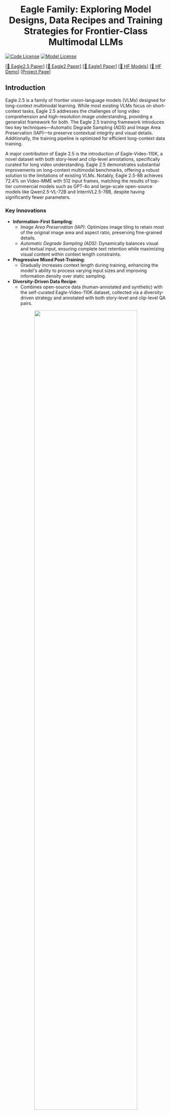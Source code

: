<div align="center">

# Eagle Family:  Exploring Model Designs, Data Recipes and Training Strategies for Frontier-Class Multimodal LLMs

</div>

[![Code License](https://img.shields.io/badge/Code%20License-Apache_2.0-green.svg)](https://github.com/tatsu-lab/stanford_alpaca/blob/main/LICENSE)
[![Model License](https://img.shields.io/badge/MODEL%20License-CC%20By%20NC%204.0-red.svg)](MODEL_LICENSE)



[[📜 Eagle2.5 Paper](https://arxiv.org/abs/2504.15271)] [[📜 Eagle2 Paper](http://arxiv.org/abs/2501.14818)] [[📜 Eagle1 Paper](https://arxiv.org/pdf/2408.15998)] [[🤗 HF Models](https://huggingface.co/collections/nvidia/eagle-2-6764ba887fa1ef387f7df067)] [[🤗 HF Demo](https://huggingface.co/spaces/nvidia/Eagle2-Demo)] [[Project Page](https://nvlabs.github.io/EAGLE/)]



## Introduction

Eagle 2.5 is a family of frontier vision-language models (VLMs) designed for long-context multimodal learning. While most existing VLMs focus on short-context tasks, Eagle 2.5 addresses the challenges of long video comprehension and high-resolution image understanding, providing a generalist framework for both. The Eagle 2.5 training framework introduces two key techniques—Automatic Degrade Sampling (ADS) and Image Area Preservation (IAP)—to preserve contextual integrity and visual details. Additionally, the training pipeline is optimized for efficient long-context data training.

A major contribution of Eagle 2.5 is the introduction of Eagle-Video-110K, a novel dataset with both story-level and clip-level annotations, specifically curated for long video understanding. Eagle 2.5 demonstrates substantial improvements on long-context multimodal benchmarks, offering a robust solution to the limitations of existing VLMs. Notably, Eagle 2.5-8B achieves 72.4% on Video-MME with 512 input frames, matching the results of top-tier commercial models such as GPT-4o and large-scale open-source models like Qwen2.5-VL-72B and InternVL2.5-78B, despite having significantly fewer parameters.

### Key Innovations

- **Information-First Sampling**: 
  - *Image Area Preservation (IAP)*: Optimizes image tiling to retain most of the original image area and aspect ratio, preserving fine-grained details.
  - *Automatic Degrade Sampling (ADS)*: Dynamically balances visual and textual input, ensuring complete text retention while maximizing visual content within context length constraints.
- **Progressive Mixed Post-Training**: 
  - Gradually increases context length during training, enhancing the model's ability to process varying input sizes and improving information density over static sampling.
- **Diversity-Driven Data Recipe**: 
  - Combines open-source data (human-annotated and synthetic) with the self-curated Eagle-Video-110K dataset, collected via a diversity-driven strategy and annotated with both story-level and clip-level QA pairs.



 <div align="center">
 <img src="./Eagle1/assets/eagle2.5_video_mme.jpg" width="80%">
 </div>
 


## Updates
- [2025/04] 🔥 Release Eagle-2.5!
- [2025/01] 🔥 Release Eagle-2!
- [2025/01] 🔥 [Eagle-1](./Eagle1/README.md) is accepted by [ICLR 2025](https://iclr.cc).
- [2024/08] Release [Eagle-1](./Eagle1/README.md).





## Model Zoo
We provide the following models:

| model name         | LLM  | Vision  | Max Length| HF Link|
| ----------- | ------- |---------|-|-|
| Eagle2-1B | [Qwen2.5-0.5B-Instruct](https://huggingface.co/Qwen/Qwen2.5-0.5B-Instruct) |  Siglip    | 16K| [🤗 link](https://huggingface.co/nvidia/Eagle2-1B)|
| Eagle2-2B | [Qwen2.5-1.5B-Instruct](https://huggingface.co/Qwen/Qwen2.5-1.5B-Instruct) |  Siglip    | 16K| [🤗 link](https://huggingface.co/nvidia/Eagle2-2B)|
| Eagle2-9B | [Qwen2.5-7B-Instruct](https://huggingface.co/Qwen/Qwen2.5-7B-Instruct) |  Siglip+ConvNext    | 16K| [🤗 link](https://huggingface.co/nvidia/Eagle2-9B)|

## Benchmark Results


### Eagle2.5 Video Benchmarks

| Benchmark                                 | GPT-4o             | Gemini-1.5 Pro    | InternVL2.5-8B      | Qwen2.5-VL-8B       | **Eagle2.5-8B**     |
|--------------------------------------------|--------------------|-------------------|---------------------|---------------------|---------------------|
| MVBench<sub>test</sub>                     | -                  | -                 | 72.0                | 69.6                | **74.8**            |
| Perception_test<sub>val</sub>              | -                  | -                 | -                   | 70.5                | **82.0**            |
| EgoSchema<sub>fullset</sub>                | -                  | 72.2              | -                   | 65.0                | **72.2**            |
| MMB-Video                                 | 1.63               | 1.30              | 1.68                | 1.79                | **1.94**            |
| MLVU<sub>val</sub>                         | -                  | -                 | 68.9                | 70.2                | **77.6**            |
| LVBench<sub>val</sub>                      | 66.7               | 64.0              | 60.0                | 56.0                | **66.4**            |
| Video-MME<sub>w/o subtitle</sub>           | 71.9               | 75.0              | 64.2                | 65.1                | **72.4**            |
| Video-MME<sub>w subtitle</sub>             | 77.2               | 81.3              | 66.9                | 71.6                | **75.7**            |
| CG-Bench<sub>Clue</sub>                    | 58.6               | 50.9              | -                   | 44.5                | **55.8**            |
| CG-Bench<sub>Long</sub>                    | 44.9               | 37.8              | -                   | 35.5                | **46.6**            |
| CG-Bench<sub>mIoU</sub>                    | 5.73               | 3.85              | -                   | 2.48                | **13.4**            |
| HourVideo<sub>Dev</sub>                    | -                  | 37.2              | -                   | -                   | **44.5**            |
| HourVideo<sub>Test</sub>                   | -                  | 37.4              | -                   | -                   | **41.8**            |
| Charade-STA<sub>mIoU</sub>                 | 35.7               | -                 | -                   | 43.6                | **65.9**            |
| HD-EPIC                                   | -                  | 37.6                 | -                   | -                   | **42.9**            |
| HRVideoBench                              | -                  | -                 | -                   | -                   | **68.5**            |
| EgoPlan<sub>val</sub>                      | -                  | -                 | -                   | -                   | **45.3**            |

### Eagle2.5 Embodied Benchmarks
| Benchmark                                 | GPT-4o             | Gemini-1.5 Pro    | InternVL2.5-8B      | Qwen2.5-VL-8B       | **Eagle2.5-8B**     |
|--------------------------------------------|--------------------|-------------------|---------------------|---------------------|---------------------|
| OpenEQA                                    | -                  | -                 | -                   | -                   | **63.5**            |
| ERQA                                       | 47.0                  | 41.8                 | -                   | -                   | **38.3**            |
| EgoPlan<sub>val</sub>                      | -                  | -                 | -                   | -                   | **45.3**            |



### Eagle2.5 Image Benchmarks

| Benchmark                                 | GPT-4o             | Gemini-1.5 Pro    | InternVL2.5-8B      | Qwen2.5-VL-8B       | **Eagle2.5-8B**     |
|--------------------------------------------|--------------------|-------------------|---------------------|---------------------|---------------------|
| DocVQA<sub>test</sub>                      | 92.8               | 93.1              | 93.0                | 95.7                | **94.1**            |
| ChartQA<sub>test</sub>                     | 85.7               | 87.2              | 84.8                | 87.3                | **87.5**            |
| InfoVQA<sub>test</sub>                     | 79.2               | 81.0              | 77.6                | 82.6                | **80.4**            |
| TextVQA<sub>val</sub>                      | 77.4               | 78.8              | 79.1                | 84.9                | **83.7**            |
| OCRBench<sub>test</sub>                    | 736                | 754               | 822                 | 864                 | **869**             |
| MMstar<sub>test</sub>                      | 64.7               | 59.1              | 62.8                | 63.9                | **66.2**            |
| RWQA<sub>test</sub>                        | 75.4               | 67.5              | 70.1                | 68.5                | **76.7**            |
| AI2D<sub>test</sub>                        | 84.6               | 79.1              | 84.5                | 83.9                | **84.5**            |
| MMMU<sub>val</sub>                         | 69.1               | 62.2              | 56.0                | 58.6                | **55.8**            |
| MMBench_V11<sub>test</sub>                 | 83.1               | 74.6              | 83.2                | 82.6                | **81.7**            |
| MMVet<sub>GPT-4-Turbo</sub>                | 69.1               | 64.0              | 62.8                | 67.1                | **62.9**            |
| HallBench<sub>avg</sub>                    | 55.0               | 45.6              | 50.1                | 52.9                | **54.7**            |
| MathVista<sub>testmini</sub>               | 63.8               | 63.9              | 64.4                | 68.2                | **67.8**            |
| Avg Score                                 | 74.9               | 71.7              | 73.1                | 75.6                | **75.6**            |


*All numbers are directly extracted from Table 2 and Table 3 of the Eagle 2.5 Tech Report.*

<details>
  <summary>Eagle2-1B Results</summary>

|          Benchmark           | LLaVa-One-Vision-0.5B | InternVL2-1B | InternVL2.5-1B |Qwen2-VL-2B| Eagle2-1B|
| :--------------------------: | :------------------: | :----------------: | :----------: |:----------: |:----------: |  
|    DocVQA<sub>test</sub>     |         70.0         |        81.7        |     84.8     |90.1|81.8|
|    ChartQA<sub>test</sub>    |          61.4         |        72.9        |     75.9     |73.0|77.0|
|    InfoVQA<sub>test</sub>    |          41.8           |        50.9        |     56.0     |65.5|54.8|
|    TextVQA<sub>val</sub>     |         -         |        70.0       |     72.0     |79.7|76.6|
|           OCRBench           |         565          |        754         |     785      |809|767|
|      MME<sub>sum</sub>       |        1438.0     |       1794.4      |    1950.5   |  1872.0| 1790.2|
|         RealWorldQA          |        55.6     |        50.3       |    57.5     |62.6|55.4|
|     AI2D<sub>test</sub>      |         57.1         |        64.1        |     69.3    | 74.7 |70.9|
|      MMMU<sub>val</sub>      |          31.4       |    36.7     | 40.9  |41.1|38.8|
| MMVet<sub>GPT-4-Turbo</sub>  |         32.2       |        32.7       |    48.8    | 49.5|40.9|             HallBench<sub>avg</sub>    |         27.9      |        34.0       |     39.0     |**41.7**|35.3
| MathVista<sub>testmini</sub> |         33.8         |        37.7        |     43.2     |43.0|45.3|
| MMstar |             37.7    |       45.7      |     50.1|48.0|48.5|
</details>

<details>
<summary>Eagle2-2B Results</summary>

|          Benchmark           | InternVL2-2B | InternVL2.5-2B | InternVL2-4B |Qwen2-VL-2B| Eagle2-2B|
| :--------------------------: | :------------------: | :----------------: | :----------: |:----------: |:----------: |  
|    DocVQA<sub>test</sub>     |         86.9 |        88.7  |     89.2    |90.1|88.0|
|    ChartQA<sub>test</sub>    |          76.2        |        79.2        |     81.5     |73.0|82.0|
|    InfoVQA<sub>test</sub>    |         58.9   |        60.9     |    67.0     |65.5|65.8|
|    TextVQA<sub>val</sub>     |         73.4         |        74.3       |     74.4   |79.7|79.1|
|           OCRBench           |         784          |        804         |     788      |809|818|
|      MME<sub>sum</sub>       |   1876.8         |    2138.2    |    2059.8   |1872.0  | 2109.8
|         RealWorldQA          |        57.3     |        60.1      |    60.7     |62.6|63.1|
|     AI2D<sub>test</sub>      |        74.1   |        74.9     |     74.7    | 78.9 |79.3|
|      MMMU<sub>val</sub>      |          36.3       |    43.6     | 47.9  |41.1|43.1|
| MMVet<sub>GPT-4-Turbo</sub>  |         39.5       |       60.8       |     51.0     | 49.5|53.8|
|   HallBench<sub>avg</sub>    |         37.9      |        42.6      |     41.9     |41.7|45.8
| MathVista<sub>testmini</sub> |         46.3      |        51.3       |     58.6     |43.0|54.7|
| MMstar |            50.1    |       53.7     |     54.3|48.0|56.4|
</details>

<details>
<summary>Eagle2-9B Results</summary>
|          Benchmark           | MiniCPM-Llama3-V-2_5 | InternVL-Chat-V1-5 | InternVL2-8B |QwenVL2-7B| Eagle2-9B|
| :--------------------------: | :------------------: | :----------------: | :----------: |:----------: |:----------: |
|          Model Size          |         8.5B         |       25.5B        |     8.1B     | 8.3B|8.9B|
|                              |                      |                    |              | | |
|    DocVQA<sub>test</sub>     |         84.8         |        90.9        |     91.6     |**94.5**|92.6|
|    ChartQA<sub>test</sub>    |          -           |        83.8        |     83.3     |83.0|**86.4**|
|    InfoVQA<sub>test</sub>    |          -           |        72.5        |     74.8     |74.3|**77.2**|
|    TextVQA<sub>val</sub>     |         76.6         |        80.6        |     77.4     |**84.3**|83.0|
|           OCRBench           |         725          |        724         |     794      |845|**868**|
|      MME<sub>sum</sub>       |        2024.6        |       2187.8       |    2210.3    |  **2326.8**|2260|
|         RealWorldQA          |         63.5         |        66.0        |     64.4     |**70.1**|69.3|
|     AI2D<sub>test</sub>      |         78.4         |        80.7        |     83.8     | - |**83.9**|
|      MMMU<sub>val</sub>      |         45.8         |    45.2 / 46.8     | 49.3 / 51.8  |54.1|**56.1**|
|  MMBench_V11<sub>test</sub>   |               |            |     79.5     |79.4|**80.6**|
| MMVet<sub>GPT-4-Turbo</sub>  |         52.8         |        55.4        |     54.2     | 62.0|**62.2**|
|          SEED-Image          |         72.3         |        76.0        |     76.2     ||**77.1**|
|   HallBench<sub>avg</sub>    |         42.4         |        49.3        |     45.2     |**50.6**|49.3
| MathVista<sub>testmini</sub> |         54.3         |        53.5        |     58.3     |58.2|**63.8**|
| MMstar |             -    |       -      |      60.9|60.7|**62.6**|

</details>

## Stremlit Demo

We provide a [local chat demo](./Eagle2/streamlit_demo/README.md) powered by `Streamlit` to help users get started with `Eagle2` quickly and easily.
This demo is built upon [InternVL's template](https://internvl.readthedocs.io/en/latest/get_started/local_chat_demo.html) and extends it with additional video input support for enhanced functionality.

## Inference

We provide a [inference script](./Eagle2/inference/README.md) to help you quickly start using the model. We support different input types: 
- pure text input
- single image input
- multiple image input
- video input

### 0. Install the dependencies

```bash
pip install transformers==4.37.2
pip install flash-attn
```
**Note**: Latest version of transformers is not compatible with the model.

### 1. Prepare the Model worker

<details>
  <summary>Click to expand</summary>

```python

"""
A model worker executes the model.
Copied and modified from https://github.com/OpenGVLab/InternVL/blob/main/streamlit_demo/model_worker.py
"""
# Importing torch before transformers can cause `segmentation fault`
from transformers import AutoModel, AutoTokenizer, TextIteratorStreamer, AutoConfig

import argparse
import base64
import json
import os
import decord
import threading
import time
from io import BytesIO
from threading import Thread
import math
import requests
import torch
import torchvision.transforms as T
from PIL import Image
from torchvision.transforms.functional import InterpolationMode
import numpy as np


IMAGENET_MEAN = (0.485, 0.456, 0.406)
IMAGENET_STD = (0.229, 0.224, 0.225)

SIGLIP_MEAN = (0.5, 0.5, 0.5)
SIGLIP_STD = (0.5, 0.5, 0.5)


def get_seq_frames(total_num_frames, desired_num_frames=-1, stride=-1):
    """
    Calculate the indices of frames to extract from a video.

    Parameters:
    total_num_frames (int): Total number of frames in the video.
    desired_num_frames (int): Desired number of frames to extract.

    Returns:
    list: List of indices of frames to extract.
    """
    
    assert desired_num_frames > 0 or stride > 0 and not (desired_num_frames > 0 and stride > 0)

    if stride > 0:
        return list(range(0, total_num_frames, stride))
    
    # Calculate the size of each segment from which a frame will be extracted
    seg_size = float(total_num_frames - 1) / desired_num_frames

    seq = []
    for i in range(desired_num_frames):
        # Calculate the start and end indices of each segment
        start = int(np.round(seg_size * i))
        end = int(np.round(seg_size * (i + 1)))

        # Append the middle index of the segment to the list
        seq.append((start + end) // 2)

    return seq

def build_video_prompt(meta_list, num_frames, time_position=False):
    # if time_position is True, the frame_timestamp is used.
    # 1. pass time_position, 2. use env TIME_POSITION
    time_position = os.environ.get("TIME_POSITION", time_position)
    prefix = f"This is a video:\n"
    for i in range(num_frames):
        if time_position:
            frame_txt = f"Frame {i+1} sampled at {meta_list[i]:.2f} seconds: <image>\n"
        else:
            frame_txt = f"Frame {i+1}: <image>\n"
        prefix += frame_txt
    return prefix

def load_video(video_path, num_frames=64, frame_cache_root=None):
    if isinstance(video_path, str):
        video = decord.VideoReader(video_path)
    elif isinstance(video_path, dict):
        assert False, 'we not support vidoe: "video_path" as input'
    fps = video.get_avg_fps()
    sampled_frames = get_seq_frames(len(video), num_frames)
    samepld_timestamps = [i / fps for i in sampled_frames]
    frames = video.get_batch(sampled_frames).asnumpy()
    images = [Image.fromarray(frame) for frame in frames]
    
    return images, build_video_prompt(samepld_timestamps, len(images), time_position=True)

def load_image(image):
    if isinstance(image, str) and os.path.exists(image):
        return Image.open(image)
    elif isinstance(image, dict):
        if 'disk_path' in image:
            return Image.open(image['disk_path'])
        elif 'base64' in image:
            return Image.open(BytesIO(base64.b64decode(image['base64'])))
        elif 'url' in image:
            response = requests.get(image['url'])
            return Image.open(BytesIO(response.content))
        elif 'bytes' in image:
            return Image.open(BytesIO(image['bytes']))
        else:
            raise ValueError(f'Invalid image: {image}')
    else:
        raise ValueError(f'Invalid image: {image}')

def build_transform(input_size, norm_type='imagenet'):
    if norm_type == 'imagenet':
        MEAN, STD = IMAGENET_MEAN, IMAGENET_STD
    elif norm_type == 'siglip':
        MEAN, STD = SIGLIP_MEAN, SIGLIP_STD
        
    transform = T.Compose([
        T.Lambda(lambda img: img.convert('RGB') if img.mode != 'RGB' else img),
        T.Resize((input_size, input_size), interpolation=InterpolationMode.BICUBIC),
        T.ToTensor(),
        T.Normalize(mean=MEAN, std=STD)
    ])
    return transform


def find_closest_aspect_ratio(aspect_ratio, target_ratios, width, height, image_size):
    """
    previous version mainly foucs on ratio.
    We also consider area ratio here.
    """
    best_factor = float('-inf')
    best_ratio = (1, 1)
    area = width * height
    for ratio in target_ratios:
        target_aspect_ratio = ratio[0] / ratio[1]
        ratio_diff = abs(aspect_ratio - target_aspect_ratio)
        area_ratio = (ratio[0]*ratio[1]*image_size*image_size)/ area
        """
        new area > 60% of original image area is enough.
        """
        factor_based_on_area_n_ratio = min((ratio[0]*ratio[1]*image_size*image_size)/ area, 0.6)* \
                                     min(target_aspect_ratio/aspect_ratio, aspect_ratio/target_aspect_ratio)
        
        if factor_based_on_area_n_ratio > best_factor:
            best_factor = factor_based_on_area_n_ratio
            best_ratio = ratio
        
    return best_ratio


def dynamic_preprocess(image, min_num=1, max_num=6, image_size=448, use_thumbnail=False):
    orig_width, orig_height = image.size
    aspect_ratio = orig_width / orig_height

    # calculate the existing image aspect ratio
    target_ratios = set(
        (i, j) for n in range(min_num, max_num + 1) for i in range(1, n + 1) for j in range(1, n + 1) if
        i * j <= max_num and i * j >= min_num)
    target_ratios = sorted(target_ratios, key=lambda x: x[0] * x[1])

    # find the closest aspect ratio to the target
    target_aspect_ratio = find_closest_aspect_ratio(
        aspect_ratio, target_ratios, orig_width, orig_height, image_size)

    # calculate the target width and height
    target_width = image_size * target_aspect_ratio[0]
    target_height = image_size * target_aspect_ratio[1]
    blocks = target_aspect_ratio[0] * target_aspect_ratio[1]

    # resize the image
    resized_img = image.resize((target_width, target_height))
    processed_images = []
    for i in range(blocks):
        box = (
            (i % (target_width // image_size)) * image_size,
            (i // (target_width // image_size)) * image_size,
            ((i % (target_width // image_size)) + 1) * image_size,
            ((i // (target_width // image_size)) + 1) * image_size
        )
        # split the image
        split_img = resized_img.crop(box)
        processed_images.append(split_img)
    assert len(processed_images) == blocks
    if use_thumbnail and len(processed_images) != 1:
        thumbnail_img = image.resize((image_size, image_size))
        processed_images.append(thumbnail_img)
    return processed_images

def split_model(model_path, device):

    device_map = {}
    world_size = torch.cuda.device_count()
    config = AutoConfig.from_pretrained(model_path, trust_remote_code=True)
    num_layers = config.llm_config.num_hidden_layers

    print('world_size', world_size)
    num_layers_per_gpu_ = math.floor(num_layers / (world_size - 1))
    num_layers_per_gpu = [num_layers_per_gpu_] * world_size
    num_layers_per_gpu[device] = num_layers - num_layers_per_gpu_ * (world_size-1)
    print(num_layers_per_gpu)
    layer_cnt = 0
    for i, num_layer in enumerate(num_layers_per_gpu):
        for j in range(num_layer):
            device_map[f'language_model.model.layers.{layer_cnt}'] = i
            layer_cnt += 1
    device_map['vision_model'] = device
    device_map['mlp1'] = device
    device_map['language_model.model.tok_embeddings'] = device
    device_map['language_model.model.embed_tokens'] = device
    device_map['language_model.output'] = device
    device_map['language_model.model.norm'] = device
    device_map['language_model.lm_head'] = device
    device_map['language_model.model.rotary_emb'] = device
    device_map[f'language_model.model.layers.{num_layers - 1}'] = device
    return device_map

class ModelWorker:
    def __init__(self, model_path, model_name,
                 load_8bit, device):

        if model_path.endswith('/'):
            model_path = model_path[:-1]
        if model_name is None:
            model_paths = model_path.split('/')
            if model_paths[-1].startswith('checkpoint-'):
                self.model_name = model_paths[-2] + '_' + model_paths[-1]
            else:
                self.model_name = model_paths[-1]
        else:
            self.model_name = model_name

        print(f'Loading the model {self.model_name}')

        tokenizer = AutoTokenizer.from_pretrained(model_path, trust_remote_code=True, use_fast=False)
        tokens_to_keep = ['<box>', '</box>', '<ref>', '</ref>']
        tokenizer.additional_special_tokens = [item for item in tokenizer.additional_special_tokens if item not in tokens_to_keep]
        self.tokenizer = tokenizer
        config = AutoConfig.from_pretrained(model_path, trust_remote_code=True)
        model_type = config.vision_config.model_type
        self.device = torch.cuda.current_device()
        if model_type == 'siglip_vision_model':
            self.norm_type = 'siglip'
        elif model_type == 'MOB':
            self.norm_type = 'siglip'
        else:
            self.norm_type = 'imagenet'

        if any(x in model_path.lower() for x in ['34b']):
            device_map = split_model(model_path, self.device)
        else:
            device_map = None
        
        if device_map is not None:    
            self.model = AutoModel.from_pretrained(model_path, torch_dtype=torch.bfloat16,
                                               low_cpu_mem_usage=True,
                                               device_map=device_map, 
                                               trust_remote_code=True,
                                               load_in_8bit=load_8bit).eval()
        else:
            self.model = AutoModel.from_pretrained(model_path, torch_dtype=torch.bfloat16,
                                               trust_remote_code=True,
                                               load_in_8bit=load_8bit).eval()  

        if not load_8bit and device_map is None:
            self.model = self.model.to(device)
        self.load_8bit = load_8bit
        
        self.model_path = model_path
        self.image_size = self.model.config.force_image_size
        self.context_len = tokenizer.model_max_length
        self.per_tile_len = 256

    def reload_model(self):
        del self.model
        torch.cuda.empty_cache()
        if self.device == 'auto':
            os.environ['CUDA_LAUNCH_BLOCKING'] = '1'
            # This can make distributed deployment work properly
            self.model = AutoModel.from_pretrained(
                self.model_path,
                load_in_8bit=self.load_8bit,
                torch_dtype=torch.bfloat16,
                device_map=self.device_map,
                trust_remote_code=True).eval()
        else:
            self.model = AutoModel.from_pretrained(
                self.model_path,
                load_in_8bit=self.load_8bit,
                torch_dtype=torch.bfloat16,
                trust_remote_code=True).eval()
        if not self.load_8bit and not self.device == 'auto':
            self.model = self.model.cuda()

    @torch.inference_mode()
    def generate(self, params):
        system_message = params['prompt'][0]['content']
        send_messages = params['prompt'][1:]
        max_input_tiles = params['max_input_tiles']
        temperature = params['temperature']
        top_p = params['top_p']
        max_new_tokens = params['max_new_tokens']
        repetition_penalty = params['repetition_penalty']
        video_frame_num = params.get('video_frame_num', 64)
        do_sample = True if temperature > 0.0 else False

        global_image_cnt = 0
        history, pil_images, max_input_tile_list = [], [], []
        for message in send_messages:
            if message['role'] == 'user':
                prefix = ''
                if 'image' in message:
                    for image_data in message['image']:
                        pil_images.append(load_image(image_data))
                        prefix = prefix + f'<image {global_image_cnt + 1}><image>\n'
                        global_image_cnt += 1
                        max_input_tile_list.append(max_input_tiles)
                if 'video' in message:
                    for video_data in message['video']:
                        video_frames, tmp_prefix = load_video(video_data, num_frames=video_frame_num)
                        pil_images.extend(video_frames)
                        prefix = prefix + tmp_prefix
                        global_image_cnt += len(video_frames)
                        max_input_tile_list.extend([1] * len(video_frames))
                content = prefix + message['content']
                history.append([content, ])
            else:
                history[-1].append(message['content'])
        question, history = history[-1][0], history[:-1]

        if global_image_cnt == 1:
            question = question.replace('<image 1><image>\n', '<image>\n')
            history = [[item[0].replace('<image 1><image>\n', '<image>\n'), item[1]] for item in history]


        try:
            assert len(max_input_tile_list) == len(pil_images), 'The number of max_input_tile_list and pil_images should be the same.'
        except Exception as e:
            from IPython import embed; embed()
            exit()
            print(f'Error: {e}')
            print(f'max_input_tile_list: {max_input_tile_list}, pil_images: {pil_images}')
            # raise e

        old_system_message = self.model.system_message
        self.model.system_message = system_message
        
        transform = build_transform(input_size=self.image_size, norm_type=self.norm_type)
        if len(pil_images) > 0:
            max_input_tiles_limited_by_contect = params['max_input_tiles']
            while True:
                image_tiles = []
                for current_max_input_tiles, pil_image in zip(max_input_tile_list, pil_images):
                    if self.model.config.dynamic_image_size:
                        tiles = dynamic_preprocess(
                            pil_image, image_size=self.image_size, max_num=min(current_max_input_tiles, max_input_tiles_limited_by_contect),
                            use_thumbnail=self.model.config.use_thumbnail)
                    else:
                        tiles = [pil_image]
                    image_tiles += tiles
                if (len(image_tiles) * self.per_tile_len < self.context_len):
                    break
                else:
                    max_input_tiles_limited_by_contect -= 2
                
                if max_input_tiles_limited_by_contect < 1:
                    break
                    
            pixel_values = [transform(item) for item in image_tiles]
            pixel_values = torch.stack(pixel_values).to(self.model.device, dtype=torch.bfloat16)
            print(f'Split images to {pixel_values.shape}')
        else:
            pixel_values = None

        generation_config = dict(
            num_beams=1,
            max_new_tokens=max_new_tokens,
            do_sample=do_sample,
            temperature=temperature,
            repetition_penalty=repetition_penalty,
            max_length=self.context_len,
            top_p=top_p,
        )

        response = self.model.chat(
            tokenizer=self.tokenizer,
            pixel_values=pixel_values,
            question=question,
            history=history,
            return_history=False,
            generation_config=generation_config,
        )
        self.model.system_message = old_system_message
        return {'text': response, 'error_code': 0}





if __name__ == '__main__':
    parser = argparse.ArgumentParser()
    parser.add_argument('--model-path', type=str, default='nvidia/Eagle2-1B')
    parser.add_argument('--model-name', type=str, default='Eagle2-1B')
    parser.add_argument('--device', type=str, default='cuda')
    parser.add_argument('--load-8bit', action='store_true')
    args = parser.parse_args()
    print(f'args: {args}')

    worker = ModelWorker(
                         args.model_path,
                         args.model_name,
                         args.load_8bit,
                         args.device)
```
</details>


### 2. Prepare the Prompt

- Single image input
```python
prompt = [
        {'role': 'system', 'content': 'You are a helpful assistant.'},
        {'role': 'user', 'content': 'Describe this image in details.', 
            'image':[
                {'url': 'https://www.nvidia.com/content/dam/en-zz/Solutions/about-nvidia/logo-and-brand/01-nvidia-logo-vert-500x200-2c50-d@2x.png'}
            ],
        }
    ]
```

- Multiple image input
```python
prompt = [
        {'role': 'system', 'content': 'You are a helpful assistant.'},
        {'role': 'user', 'content': 'Describe these two images in details.', 
            'image':[
                {'url': 'https://www.nvidia.com/content/dam/en-zz/Solutions/about-nvidia/logo-and-brand/01-nvidia-logo-vert-500x200-2c50-d@2x.png'},
                {'url': 'https://www.nvidia.com/content/dam/en-zz/Solutions/about-nvidia/logo-and-brand/01-nvidia-logo-vert-500x200-2c50-d@2x.png'}
            ],
        }
    ]
```

- Video input
```python
prompt = [
        {'role': 'system', 'content': 'You are a helpful assistant.'},
        {'role': 'user', 'content': 'Describe this video in details.', 
            'video':[
                'path/to/your/video.mp4'
            ],
        }
    ]
```

### 3. Generate the response    
```python
params = {
    'prompt': prompt,
    'max_input_tiles': 24,
    'temperature': 0.7,
    'top_p': 1.0,
    'max_new_tokens': 4096,
    'repetition_penalty': 1.0,
    }
worker.generate(params)
```

## Evaluation

We evaluate the performance of `Eagle2` based on [VLMEvalKit](https://github.com/open-compass/VLMEvalKit). We temporarily provide a custom [vlmeval](./Eagle2/vlmeval/README.md) implementation that supports `Eagle2` in our repo, and we will support `Eagle2` in the official version as soon as possible.

## TODO
- [ ] Support vLLM Inference
- [ ] Provide AWQ Quantization Weights
- [ ] Provide fine-tuning scripts


## Citation
If you find this project useful, please cite our work:
```
@misc{li2025eagle2buildingposttraining,
      title={Eagle 2: Building Post-Training Data Strategies from Scratch for Frontier Vision-Language Models}, 
      author={Zhiqi Li and Guo Chen and Shilong Liu and Shihao Wang and Vibashan VS and Yishen Ji and Shiyi Lan and Hao Zhang and Yilin Zhao and Subhashree Radhakrishnan and Nadine Chang and Karan Sapra and Amala Sanjay Deshmukh and Tuomas Rintamaki and Matthieu Le and Ilia Karmanov and Lukas Voegtle and Philipp Fischer and De-An Huang and Timo Roman and Tong Lu and Jose M. Alvarez and Bryan Catanzaro and Jan Kautz and Andrew Tao and Guilin Liu and Zhiding Yu},
      year={2025},
      eprint={2501.14818},
      archivePrefix={arXiv},
      primaryClass={cs.CV},
      url={https://arxiv.org/abs/2501.14818}, 
}

@article{shi2024eagle,
    title = {Eagle: Exploring The Design Space for Multimodal LLMs with Mixture of Encoders}, 
    author={Min Shi and Fuxiao Liu and Shihao Wang and Shijia Liao and Subhashree Radhakrishnan and De-An Huang and Hongxu Yin and Karan Sapra and Yaser Yacoob and Humphrey Shi and Bryan Catanzaro and Andrew Tao and Jan Kautz and Zhiding Yu and Guilin Liu},
    journal={arXiv:2408.15998},
    year={2024}
}
```


## License/Terms of Use
- The code is released under the Apache 2.0 license as found in the [LICENSE](https://huggingface.co/NVEagle/Eagle-X5-13B-Chat/blob/main/LICENSE) file.
- The pretrained model weights are released under the [Creative Commons Attribution: Non-Commercial 4.0 International](https://spdx.org/licenses/CC-BY-NC-4.0) <br>
- The service is a research preview intended for non-commercial use only, and is subject to the following licenses and terms:
  - Model License of Qwen2.5-7B-Instruct: [Apache-2.0](https://huggingface.co/Qwen/Qwen2.5-7B-Instruct/blob/main/LICENSE)
  - Model License of LLama: [Llama community license](https://ai.meta.com/llama/license/)
  - Model License of PaliGemma: [Gemma license](https://ai.google.dev/gemma/terms)
  - Furthermore, users are reminded to ensure that their use of the dataset and checkpoints is in compliance with all applicable laws and regulations.




## Acknowledgement

- [InternVL](https://github.com/OpenGVLab/InternVL): we built the codebase based on InternVL. Thanks for the great open-source project.
- [VLMEvalKit](https://github.com/open-compass/VLMEvalKit): We use vlmeval for evaluation. Many thanks for their wonderful tools.

- Thanks to [Cambrian](https://cambrian-mllm.github.io), [LLaVA-One-Vision](https://llava-vl.github.io/blog/2024-08-05-llava-onevision/) and more great work for their efforts in organizing open-source data.
